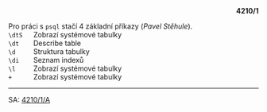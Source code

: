<div align="right"><b>4210/1</b></div>   

Pro práci s `psql` stačí 4 základní příkazy (*Pavel Stěhule*).  
`\dtS` &emsp; Zobrazí systémové tabulky  
`\dt ` &emsp; Describe table  
`\d  ` &emsp; Struktura tabulky  
`\di ` &emsp; Seznam indexů  
`\l  ` &emsp; Zobrazí systémové tabulky  
`+   ` &emsp; Zobrazí systémové tabulky  

 - - - 
 SA: [4210/1/A](https://github.com/Krummhaus/keg/blob/main/Main/4210_1_A.md)
